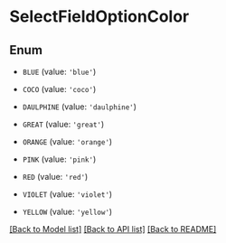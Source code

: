 # SelectFieldOptionColor


## Enum

* `BLUE` (value: `'blue'`)

* `COCO` (value: `'coco'`)

* `DAULPHINE` (value: `'daulphine'`)

* `GREAT` (value: `'great'`)

* `ORANGE` (value: `'orange'`)

* `PINK` (value: `'pink'`)

* `RED` (value: `'red'`)

* `VIOLET` (value: `'violet'`)

* `YELLOW` (value: `'yellow'`)

[[Back to Model list]](../README.md#documentation-for-models) [[Back to API list]](../README.md#documentation-for-api-endpoints) [[Back to README]](../README.md)


